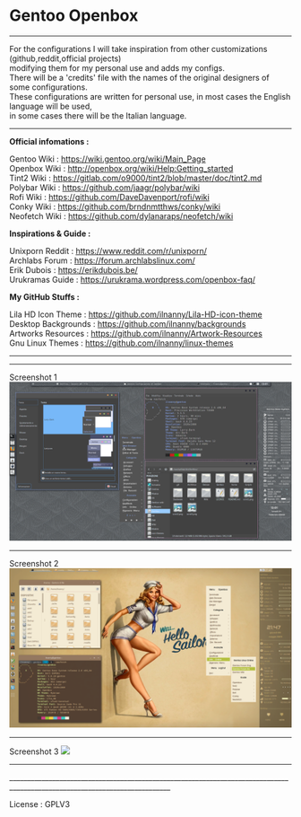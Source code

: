 # <b>Gentoo Openbox </b><br>
___________________________________________________________________________________________________________________________

For the configurations I will take inspiration from other customizations (github,reddit,official projects)<br>
modifying them for my personal use and adds my configs.<br>
There will be a 'credits' file with the names of the original designers of some configurations.<br>
These configurations are written for personal use, in most cases the English language will be used,<br>
in some cases there will be the Italian language.<br>
___________________________________________________________________________________________________________________________

<b>Official infomations :</b><br>

Gentoo  Wiki    : https://wiki.gentoo.org/wiki/Main_Page<br>
Openbox Wiki    : http://openbox.org/wiki/Help:Getting_started<br>
Tint2 Wiki      : https://gitlab.com/o9000/tint2/blob/master/doc/tint2.md<br>
Polybar Wiki    : https://github.com/jaagr/polybar/wiki<br>
Rofi Wiki       : https://github.com/DaveDavenport/rofi/wiki<br>
Conky Wiki      : https://github.com/brndnmtthws/conky/wiki<br>
Neofetch Wiki   : https://github.com/dylanaraps/neofetch/wiki<br>


<b>Inspirations & Guide :</b><br>

Unixporn Reddit : https://www.reddit.com/r/unixporn/<br>
Archlabs Forum  : https://forum.archlabslinux.com/<br>
Erik Dubois     : https://erikdubois.be/<br>
Urukramas Guide : https://urukrama.wordpress.com/openbox-faq/<br>


<b>My GitHub Stuffs  :</b><br>

Lila HD Icon Theme  : https://github.com/ilnanny/Lila-HD-icon-theme<br>
Desktop Backgrounds : https://github.com/ilnanny/backgrounds<br>
Artworks Resources  : https://github.com/ilnanny/Artwork-Resources<br>
Gnu Linux Themes     : https://github.com/ilnanny/linux-themes<br>
___________________________________________________________________________________________________________________________

<hr align=”left” size=”1″ width=”300″ color=”red” noshade>
Screenshot 1
<img src="https://raw.githubusercontent.com/ilnanny/gentoo-openbox/master/screen.png?raw=true"screen">
<hr align=”left” size=”1″ width=”300″ color=”red” noshade>
Screenshot 2
<img src="https://raw.githubusercontent.com/ilnanny/Dotfiles/master/screen1.png?raw=true"screen">
<hr align=”left” size=”1″ width=”300″ color=”red” noshade>
Screenshot 3
<img src="https://raw.githubusercontent.com/ilnanny/Dotfiles/master/screen-2.png?raw=true"screen">
<hr align=”left” size=”1″ width=”300″ color=”red” noshade>
___________________________________________________________________________________________________________________________

License : GPLV3<br>

